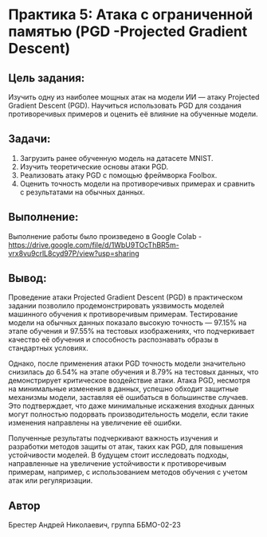 # Практика 5: Атака с ограниченной памятью (PGD -Projected Gradient Descent)


## Цель задания:

Изучить одну из наиболее мощных атак на модели ИИ — атаку Projected Gradient Descent (PGD).
Научиться использовать PGD для создания противоречивых примеров и оценить её влияние на обученные модели.

## Задачи:

1. Загрузить ранее обученную модель на датасете MNIST.
2. Изучить теоретические основы атаки PGD.
3. Реализовать атаку PGD с помощью фреймворка Foolbox.
4. Оценить точность модели на противоречивых примерах и сравнить с результатами на обычных данных.


## Выполнение:

Выполнение работы было произведено в Google Colab - https://drive.google.com/file/d/1WbU9TOcThBR5m-vrx8vu9crlL8cyd97P/view?usp=sharing

## Вывод:

Проведение атаки Projected Gradient Descent (PGD) в практическом задании позволило продемонстрировать уязвимость моделей машинного обучения к противоречивым примерам. Тестирование модели на обычных данных показало высокую точность — 97.15% на этапе обучения и 97.55% на тестовых изображениях, что подчеркивает качество её обучения и способность распознавать образы в стандартных условиях.

Однако, после применения атаки PGD точность модели значительно снизилась до 6.54% на этапе обучения и 8.79% на тестовых данных, что демонстрирует критическое воздействие атаки. Атака PGD, несмотря на минимальные изменения в данных, успешно обходит защитные механизмы модели, заставляя её ошибаться в большинстве случаев. Это подтверждает, что даже минимальные искажения входных данных могут полностью подорвать производительность модели, если такие изменения направлены на увеличение её ошибки.

Полученные результаты подчеркивают важность изучения и разработки методов защиты от атак, таких как PGD, для повышения устойчивости моделей. В будущем стоит исследовать подходы, направленные на увеличение устойчивости к противоречивым примерам, например, с использованием методов обучения с учетом атак или регуляризации.

## Автор

Брестер Андрей Николаевич, группа ББМО-02-23
